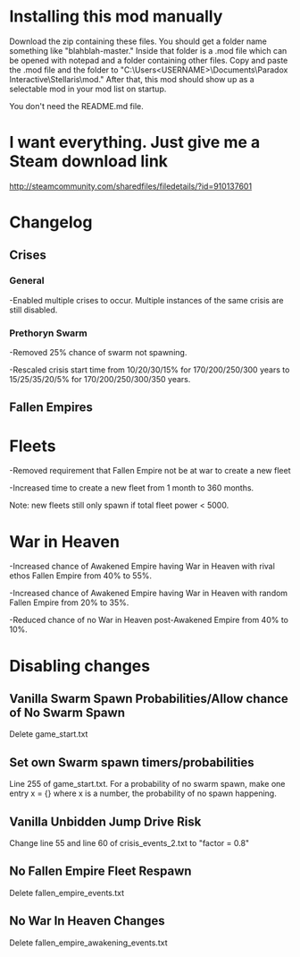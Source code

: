 # Installing this mod manually

Download the zip containing these files. You should get a folder name something like "blahblah-master." Inside that folder is a .mod file which can be opened with notepad and a folder containing other files. Copy and paste the .mod file and the folder to "C:\Users\<USERNAME>\Documents\Paradox Interactive\Stellaris\mod." After that, this mod should show up as a selectable mod in your mod list on startup.

You don't need the README.md file.


# I want everything. Just give me a Steam download link

http://steamcommunity.com/sharedfiles/filedetails/?id=910137601


# Changelog
## Crises

### General
-Enabled multiple crises to occur. Multiple instances of the same crisis are still disabled.

### Prethoryn Swarm
-Removed 25% chance of swarm not spawning.

-Rescaled crisis start time from 10/20/30/15% for 170/200/250/300 years to 15/25/35/20/5% for 170/200/250/300/350 years.


## Fallen Empires
# Fleets
-Removed requirement that Fallen Empire not be at war to create a new fleet

-Increased time to create a new fleet from 1 month to 360 months. 

Note: new fleets still only spawn if total fleet power < 5000.


# War in Heaven
-Increased chance of Awakened Empire having War in Heaven with rival ethos Fallen Empire from 40% to 55%.

-Increased chance of Awakened Empire having War in Heaven with random Fallen Empire from 20% to 35%.

-Reduced chance of no War in Heaven post-Awakened Empire from 40% to 10%.




# Disabling changes

## Vanilla Swarm Spawn Probabilities/Allow chance of No Swarm Spawn
Delete game_start.txt


## Set own Swarm spawn timers/probabilities
Line 255 of game_start.txt. For a probability of no swarm spawn, make one entry x = {} where x is a number, the probability of no spawn happening.


## Vanilla Unbidden Jump Drive Risk
Change line 55 and line 60 of crisis_events_2.txt to "factor = 0.8"


## No Fallen Empire Fleet Respawn
Delete fallen_empire_events.txt


## No War In Heaven Changes
Delete fallen_empire_awakening_events.txt




